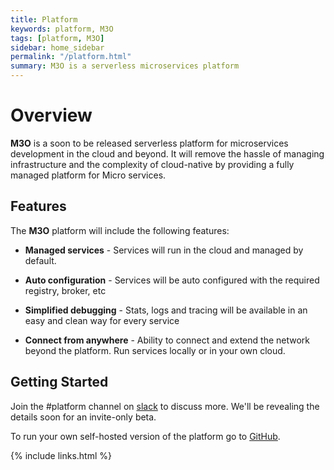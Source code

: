 ```yaml
---
title: Platform
keywords: platform, M3O
tags: [platform, M3O]
sidebar: home_sidebar
permalink: "/platform.html"
summary: M3O is a serverless microservices platform
---
```


# Overview

**M3O** is a soon to be released serverless platform for microservices development in the cloud and beyond. It will remove the 
hassle of managing infrastructure and the complexity of cloud-native by providing a fully managed platform for Micro services.

## Features

The **M3O** platform will include the following features:

- **Managed services** - Services will run in the cloud and managed by default.

- **Auto configuration** - Services will be auto configured with the required registry, broker, etc

- **Simplified debugging** - Stats, logs and tracing will be available in an easy and clean way for every service

- **Connect from anywhere** - Ability to connect and extend the network beyond the platform. Run services locally or in your own cloud.

## Getting Started

Join the #platform channel on [slack](https://micro.mu/slack) to discuss more. We'll be revealing the details soon for an invite-only beta. 

To run your own self-hosted version of the platform go to [GitHub](https://github.com/micro/micro/tree/master/platform).

{% include links.html %}
